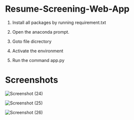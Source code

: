# Resume-Screening-Web-App

1) Install all packages by running requirement.txt

2) Open the anaconda prompt.

3) Goto file dicrectory

4) Activate the environment

5) Run the command app.py


# Screenshots

![Screenshot (24)](https://user-images.githubusercontent.com/67972860/120327743-b7c10600-c307-11eb-90eb-d929654b0c03.png)

![Screenshot (25)](https://user-images.githubusercontent.com/67972860/120327732-b4c61580-c307-11eb-92c5-14f47b636d36.png)

![Screenshot (26)](https://user-images.githubusercontent.com/67972860/120327741-b7286f80-c307-11eb-84e5-9d955146b2bd.png)

